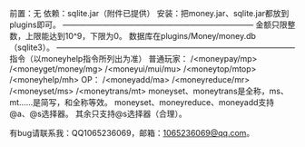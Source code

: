 前置：无
依赖：sqlite.jar（附件已提供）
安装：把money.jar、sqlite.jar都放到plugins即可。
————————————————————————
金额只限整数，上限能达到10^9，下限为0。
数据库在plugins/Money/money.db（sqlite3）。
——————————————————————————————
指令（以moneyhelp指令所列出为准）
普通玩家：
/<moneypay/mp>
/<moneyget/money/mg>
/<moneyui/mui/mu>
/<moneytop/mtop>
/<moneyhelp/mh>
OP：
/<moneyadd/ma>
/<moneyreduce/mr>
/<moneyset/ms>
/<moneytrans/mt>
moneyset、moneytrans是全称，ms、mt……是简写，和全称等效。
moneyset、moneyreduce、moneyadd支持 @a、@s选择器。
其余只支持@s选择器（合理）。

有bug请联系我：QQ1065236069，邮箱：1065236069@qq.com。